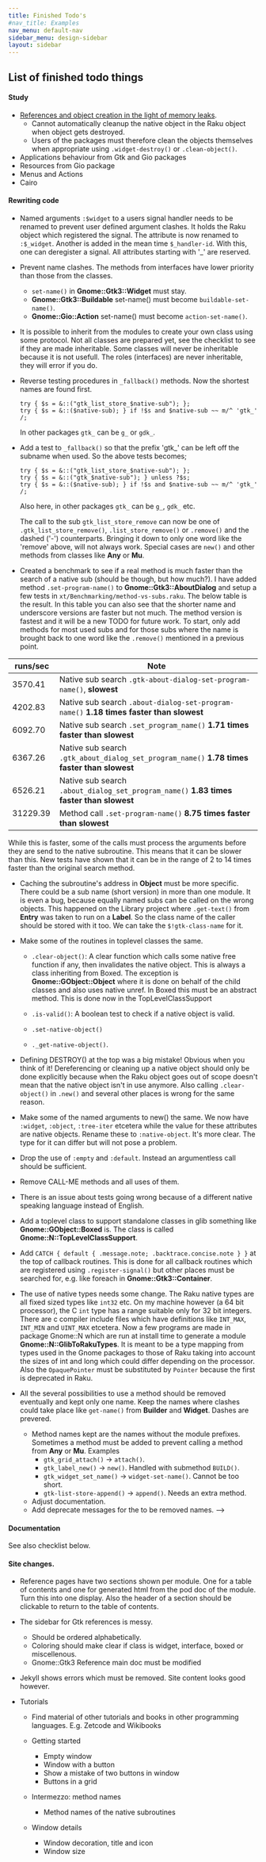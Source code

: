 ```yaml
---
title: Finished Todo's
#nav_title: Examples
nav_menu: default-nav
sidebar_menu: design-sidebar
layout: sidebar
---
```


## List of finished todo things

#### Study
* [References and object creation in the light of memory leaks](https://developer.gnome.org/gobject/stable/gobject-memory.html#gobject-memory-refcount).
  * Cannot automatically cleanup the native object in the Raku object when object gets destroyed.
  * Users of the packages must therefore clean the objects themselves when appropriate using `.widget-destroy()` or `.clean-object()`.
* Applications behaviour from Gtk and Gio packages
* Resources from Gio package
* Menus and Actions
* Cairo

#### Rewriting code
* Named arguments `:$widget` to a users signal handler needs to be renamed to prevent user defined argument clashes. It holds the Raku object which registered the signal. The attribute is now renamed to `:$_widget`. Another is added in the mean time `$_handler-id`. With this, one can deregister a signal. All attributes starting with '_' are reserved.

* Prevent name clashes. The methods from interfaces have lower priority than those from the classes.
  * `set-name()` in **Gnome::Gtk3::Widget** must stay.
  * **Gnome::Gtk3::Buildable** set-name() must become `buildable-set-name()`.
  * **Gnome::Gio::Action** set-name() must become `action-set-name()`.

* It is possible to inherit from the modules to create your own class using some protocol. Not all classes are prepared yet, see the checklist to see if they are made inheritable. Some classes will never be inheritable because it is not usefull. The roles (interfaces) are never inheritable, they will error if you do.

* Reverse testing procedures in `_fallback()` methods. Now the shortest names are found first.
  ```
  try { $s = &::("gtk_list_store_$native-sub"); };
  try { $s = &::($native-sub); } if !$s and $native-sub ~~ m/^ 'gtk_' /;
  ```
  In other packages `gtk_` can be `g_` or `gdk_`.

* Add a test to `_fallback()` so that the prefix 'gtk_' can be left off the subname when used. So the above tests becomes;
  ```
  try { $s = &::("gtk_list_store_$native-sub"); };
  try { $s = &::("gtk_$native-sub"); } unless ?$s;
  try { $s = &::($native-sub); } if !$s and $native-sub ~~ m/^ 'gtk_' /;
  ```
  Also here, in other packages `gtk_` can be `g_`, `gdk_` etc.

  The call to the sub `gtk_list_store_remove` can now be one of `.gtk_list_store_remove()`, `.list_store_remove()` or `.remove()` and the dashed ('-') counterparts. Bringing it down to only one word like the 'remove' above, will not always work. Special cases are `new()` and other methods from classes like **Any** or **Mu**.

* Created a benchmark to see if a real method is much faster than the search of a native sub (should be though, but how much?). I have added method `.set-program-name()` to **Gnome::Gtk3::AboutDialog** and setup a few tests in `xt/Benchmarking/method-vs-subs.raku`. The below table is the result.
  In this table you can also see that the shorter name and underscore versions are faster but not much. The method version is fastest and it will be a new TODO for future work. To start, only add methods for most used subs and for those subs where the name is brought back to one word like the `.remove()` mentioned in a previous point.

| runs/sec | Note  |
|----------|-------|
| 3570.41 |Native sub search `.gtk-about-dialog-set-program-name()`, **slowest**|
| 4202.83 |Native sub search `.about-dialog-set-program-name()` **1.18 times faster than slowest**|
| 6092.70 |Native sub search `.set_program_name()` **1.71 times faster than slowest**|
| 6367.26 |Native sub search `.gtk_about_dialog_set_program_name()` **1.78 times faster than slowest**|
| 6526.21 |Native sub search `.about_dialog_set_program_name()` **1.83 times faster than slowest**|
| 31229.39 &nbsp;|Method call `.set-program-name()` **8.75 times faster than slowest**|

While this is faster, some of the calls must process the arguments before they are send to the native subroutine. This means that it can be slower than this. New tests have shown that it can be in the range of 2 to 14 times faster than the original search method.
  <br/>

* Caching the subroutine's address in **Object** must be more specific. There could be a sub name (short version) in more than one module. It is even a bug, because equally named subs can be called on the wrong objects. This happened on the Library project where `.get-text()` from **Entry** was taken to run on a **Label**. So the class name of the caller should be stored with it too. We can take the `$!gtk-class-name` for it.

* Make some of the routines in toplevel classes the same.
  * `.clear-object()`: A clear function which calls some native free function if any, then invalidates the native object. This is always a class inheriting from Boxed. The exception is **Gnome::GObject::Object** where it is done on behalf of the child classes and also uses native unref. In Boxed this must be an abstract method. This is done now in the TopLevelClassSupport

  * `.is-valid()`: A boolean test to check if a native object is valid.
  * `.set-native-object()`
  * `._get-native-object()`.

* Defining DESTROY() at the top was a big mistake! Obvious when you think of it! Dereferencing or cleaning up a native object should only be done explicitly because when the Raku object goes out of scope doesn't mean that the native object isn't in use anymore. Also calling `.clear-object()` in `.new()` and several other places is wrong for the same reason.

* Make some of the named arguments to new() the same. We now have `:widget`, `:object`, `:tree-iter` etcetera while the value for these attributes are native objects. Rename these to `:native-object`. It's more clear. The type for it can differ but will not pose a problem.

* Drop the use of `:empty` and `:default`. Instead an argumentless call should be sufficient.

* Remove CALL-ME methods and all uses of them.

* There is an issue about tests going wrong because of a different native speaking language instead of English.

* Add a toplevel class to support standalone classes in glib something like **Gnome::GObject::Boxed** is. The class is called **Gnome::N::TopLevelClassSupport**.

* Add `CATCH { default { .message.note; .backtrace.concise.note } }` at the top of callback routines. This is done for all callback routines which are registered using `.register-signal()` but other places must be searched for, e.g. like foreach in **Gnome::Gtk3::Container**.

* The use of native types needs some change. The Raku native types are all fixed sized types like `int32` etc. On my machine however (a 64 bit processor), the C `int` type has a range suitable only for 32 bit integers. There are c compiler include files which have definitions like `INT_MAX`, `INT_MIN` and `UINT_MAX` etcetera. Now a few programs are made in package Gnome::N which are run at install time to generate a module **Gnome::N::GlibToRakuTypes**. It is meant to be a type mapping from types used in the Gnome packages to those of Raku taking into account the sizes of int and long which could differ depending on the processor. Also the `OpaquePointer` must be substituted by `Pointer` because the first is deprecated in Raku.

* All the several possibilities to use a method should be removed eventually and kept only one name. Keep the names where clashes could take place like `get-name()` from **Builder** and **Widget**. Dashes are prevered.
  * Method names kept are the names without the module prefixes. Sometimes a method must be added to prevent calling a method from **Any** or **Mu**. Examples
    * `gtk_grid_attach()` -> `attach()`.
    * `gtk_label_new()` -> `new()`. Handled with submethod `BUILD()`.
    * `gtk_widget_set_name()` -> `widget-set-name()`. Cannot be too short.
    * `gtk-list-store-append()` -> `append()`. Needs an extra method.
  * Adjust documentation.
  * Add deprecate messages for the to be removed names.
-->



#### Documentation
See also checklist below.


#### Site changes.
* Reference pages have two sections shown per module. One for a table of contents and one for generated html from the pod doc of the module. Turn this into one display. Also the header of a section should be clickable to return to the table of contents.

* The sidebar for Gtk references is messy.
  * Should be ordered alphabetically.
  * Coloring should make clear if class is widget, interface, boxed or miscellenous.
  * Gnome::Gtk3 Reference main doc must be modified

* Jekyll shows errors which must be removed. Site content looks good however.

* Tutorials
  * Find material of other tutorials and books in other programming languages. E.g. Zetcode and Wikibooks

  * Getting started
    * Empty window
    * Window with a button
    * Show a mistake of two buttons in window
    * Buttons in a grid

  * Intermezzo: method names
    * Method names of the native subroutines

  * Window details
    * Window decoration, title and icon
    * Window size
